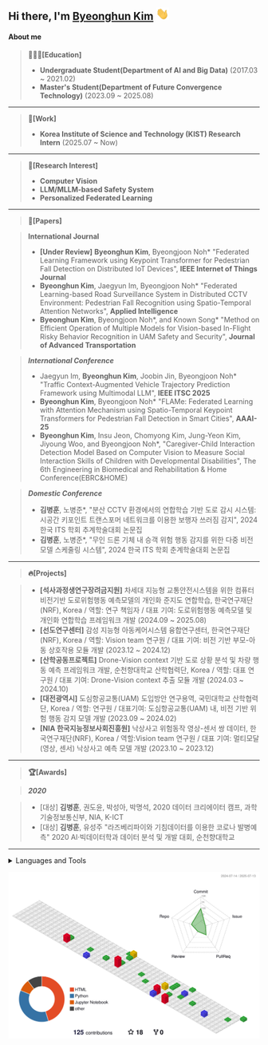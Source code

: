 <h2 align="left">Hi there, I'm <a href="https://www.linkedin.com/in/byeonghun-kim-896831279/" target="_blank" rel="noopener noreferrer">Byeonghun Kim</a> <img src="https://raw.githubusercontent.com/ABSphreak/ABSphreak/master/gifs/Hi.gif" height="25" max-width:100%/>
  
#### About me
> **👨🏼‍🎓[Education]**
> - **Undergraduate Student(Department of AI and Big Data)** (2017.03 ~ 2021.02)
> - **Master's Student(Department of Future Convergence Technology)** (2023.09 ~ 2025.08)
---
> **🏢[Work]**
> - **Korea Institute of Science and Technology (KIST) Research Intern** (2025.07 ~ Now)
---
> **🔎[Research Interest]**
> - **Computer Vision**
> - **LLM/MLLM-based Safety System**
> - **Personalized Federated Learning**
---
> **📃[Papers]**

> **International Journal**
> - **[Under Review]** **Byeonghun Kim**, Byeongjoon Noh* "Federated Learning Framework using Keypoint Transformer for Pedestrian Fall Detection on Distributed IoT Devices", **IEEE Internet of Things Journal**
> - **Byeonghun Kim**, Jaegyun Im, Byeongjoon Noh* "Federated Learning-based Road Surveillance System in Distributed CCTV Environment: Pedestrian Fall Recognition using Spatio-Temporal Attention Networks", **Applied Intelligence**
> - **Byeonghun Kim**, Byeongjoon Noh*, and Known Song* "Method on Efficient Operation of Multiple Models for Vision-based In-Flight Risky Behavior Recognition in UAM Safety and Security", **Journal of Advanced Transportation**

> ***International Conference***
> - Jaegyun Im, **Byeonghun Kim**, Joobin Jin, Byeongjoon Noh* "Traffic Context-Augmented Vehicle Trajectory Prediction Framework using Multimodal LLM", **IEEE ITSC 2025**
> - **Byeonghun Kim**, Byeongjoon Noh* "FLAMe: Federated Learning with Attention Mechanism using Spatio-Temporal Keypoint Transformers for Pedestrian Fall Detection in Smart Cities", **AAAI-25**
> - **Byeonghun Kim**, Insu Jeon, Chomyong Kim, Jung-Yeon Kim, Jiyoung Woo, and Byeongjoon Noh*, "Caregiver-Child Interaction Detection Model Based on Computer Vision to Measure Social Interaction Skills of Children with Developmental Disabilities", The 6th Engineering in Biomedical and Rehabilitation & Home Conference(EBRC&HOME)

> ***Domestic Conference***
> - **김병훈**, 노병준*, "분산 CCTV 환경에서의 연합학습 기반 도로 감시 시스템: 시공간 키포인트 트랜스포머 네트워크를 이용한 보행자 쓰러짐 감지", 2024 한국 ITS 학회 추계학술대회 논문집
> - **김병훈**, 노병준*, "무인 드론 기체 내 승객 위험 행동 감지를 위한 다중 비전 모델 스케줄링 시스템", 2024 한국 ITS 학회 춘계학술대회 논문집
---
> **🔥[Projects]**

> - **[석사과정생연구장려금지원]** 차세대 지능형 교통안전시스템을 위한 컴퓨터 비전기반 도로위험행동 예측모델의 개인화 준지도 연합학습, 한국연구재단(NRF), Korea / 역할: 연구 책임자 / 대표 기여: 도로위험행동 예측모델 및 개인화 연합학습 프레임워크 개발 (2024.09 ~ 2025.08)
> - **[선도연구센터]** 감성 지능형 아동케어시스템 융합연구센터, 한국연구재단(NRF), Korea / 역할: Vision team 연구원 / 대표 기여: 비전 기반 부모-아동 상호작용 모듈 개발 (2023.12 ~ 2024.12)
> - **[산학공동프로젝트]** Drone-Vision context 기반 도로 상황 분석 및 차량 행동 예측 프레임워크 개발, 순천향대학교 산학협력단, Korea / 역할: 대표 연구원 / 대표 기여: Drone-Vision context 추출 모듈 개발 (2024.03 ~ 2024.10)
> - **[대전광역시]** 도심항공교통(UAM) 도입방안 연구용역, 국민대학교 산학협력단, Korea / 역할: 연구원 / 대표기여: 도심항공교통(UAM) 내, 비전 기반 위험 행동 감지 모델 개발 (2023.09 ~ 2024.02)
> - **[NIA 한국지능정보사회진흥원]** 낙상사고 위험동작 영상-센서 쌍 데이터, 한국연구재단(NRF), Korea / 역할:Vision team 연구원 / 대표 기여: 멀티모달(영상, 센서) 낙상사고 예측 모델 개발 (2023.10 ~ 2023.12)
---
> **🏆[Awards]**

> ***2020***

> - [대상] **김병훈**, 권도윤, 박성아, 박명석, 2020 데이터 크리에이터 캠프, 과학기술정보통신부, NIA, K-ICT
> - [대상] **김병훈**, 유성주 "라즈베리파이와 기침데이터를 이용한 코로나 발병예측" 2020 AI·빅데이터학과 데이터 분석 및 개발 대회, 순천향대학교
---
<details>
  <summary>Languages and Tools</summary>&nbsp;
  
  <code><img height="25" src="svg/windows10.svg" alt="Windows"></code>
  <code><img height="25" src="svg/linux.svg" alt="Linux"></code>
  <code><img height="25" src="svg/anaconda.svg" alt="Anaconda"></code>
  <code><img height="25" src="svg/overleaf.svg" alt="Overleaf"></code>
  <code><img height="25" src="svg/python.svg" alt="Python"></code>
  <code><img height="25" src="svg/r.svg" alt="R"></code>
  <code><img height="25" src="svg/pytorch.svg" alt="Pytorch"></code>
  <code><img height="25" src="svg/keras.svg" alt="Keras"></code>
  <code><img height="25" src="svg/tensorflow.svg" alt="Tensorflow"></code>
  <code><img height="25" src="svg/opencv.svg" alt="OpenCV"></code>
  <code><img height="25" src="svg/scikitlearn.svg" alt="Scikitlearn"></code>
  <code><img height="25" src="svg/numpy.svg" alt="Numpy"></code>
  <code><img height="25" src="svg/pandas.svg" alt="Pandas"></code>
</details>


![](./profile-3d-contrib/profile-gitblock.svg)
